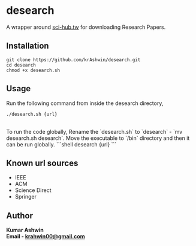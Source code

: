 # desearch
A wrapper around [sci-hub.tw](https://sci-hub.tw) for downloading Research Papers.

## Installation
```shell
git clone https://github.com/krAshwin/desearch.git
cd desearch
chmod +x desearch.sh
```
## Usage
Run the following command from inside the desearch directory,
```shell
./desearch.sh {url}
```
<br>
To run the code globally, 
Rename the `desearch.sh` to `desearch` - `mv desearch.sh desearch`. Move the executable to `/bin` directory and then it can be run globally.
```shell
desearch {url}
```

## Known url sources
- IEEE
- ACM
- Science Direct
- Springer

## Author
**Kumar Ashwin** <br>
**Email - krahwin00@gmail.com**
